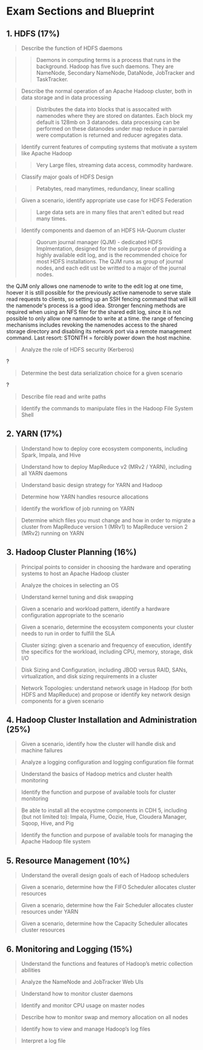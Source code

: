 # Exam Sections and Blueprint
## 1. HDFS (17%)

> Describe the function of HDFS daemons

>> Daemons in computing terms is a process that runs in the background. Hadoop has five such daemons. They are NameNode, Secondary NameNode, DataNode, JobTracker and TaskTracker. 

> Describe the normal operation of an Apache Hadoop cluster, both in data storage and in data processing

>> Distributes the data into blocks that is assocaited with namenodes where they are stored on datantes. Each block my default is 128mb on 3 datanodes. data processing can be performed on these datanodes under map reduce in parralel were computation is returned and reducer agregates data.

> Identify current features of computing systems that motivate a system like Apache Hadoop

>> Very Large files, streaming data access, commodity hardware.

> Classify major goals of HDFS Design

>> Petabytes, read manytimes, redundancy, linear scalling

> Given a scenario, identify appropriate use case for HDFS Federation

>> Large data sets are in many files that aren't edited but read many times.

> Identify components and daemon of an HDFS HA-Quorum cluster

>> Quorum journal manager (QJM) -  dedicated HDFS Implmentation, designed for the sole purpose of providing a highly available edit log, and is the recommended choice for most HDFS installations. The QJM runs as group of journal nodes, and each edit ust be writted to a major of the journal nodes. 

the QJM only allows one namenode to write to the edit log at one time, hoever it is still possible for the previously active namenode to serve stale read requests to clients, so setting up an SSH fencing command that will kill the namenode's process is a good idea. Stronger fencning methods are required when using an NFS filer for the shared edit log, since it is not possible to only allow one namnode to write at a time. the range of fencing mechanisms includes revoking the namenodes access to the shared storage directory and disabling its network port via a remote management command. Last resort: STONITH = forcibly power down the host machine.

> Analyze the role of HDFS security (Kerberos)

?

> Determine the best data serialization choice for a given scenario

?

> Describe file read and write paths



> Identify the commands to manipulate files in the Hadoop File System Shell


## 2. YARN (17%)

> Understand how to deploy core ecosystem components, including Spark, Impala, and Hive

> Understand how to deploy MapReduce v2 (MRv2 / YARN), including all YARN daemons

> Understand basic design strategy for YARN and Hadoop

> Determine how YARN handles resource allocations

> Identify the workflow of job running on YARN

> Determine which files you must change and how in order to migrate a cluster from MapReduce version 1 (MRv1) to MapReduce version 2 (MRv2) running on YARN

## 3. Hadoop Cluster Planning (16%)

> Principal points to consider in choosing the hardware and operating systems to host an Apache Hadoop cluster

> Analyze the choices in selecting an OS

> Understand kernel tuning and disk swapping

> Given a scenario and workload pattern, identify a hardware configuration appropriate to the scenario

> Given a scenario, determine the ecosystem components your cluster needs to run in order to fulfill the SLA

> Cluster sizing: given a scenario and frequency of execution, identify the specifics for the workload, including CPU, memory, storage, disk I/O

> Disk Sizing and Configuration, including JBOD versus RAID, SANs, virtualization, and disk sizing requirements in a cluster

> Network Topologies: understand network usage in Hadoop (for both HDFS and MapReduce) and propose or identify key network design components for a given scenario

## 4. Hadoop Cluster Installation and Administration (25%)

> Given a scenario, identify how the cluster will handle disk and machine failures

> Analyze a logging configuration and logging configuration file format

> Understand the basics of Hadoop metrics and cluster health monitoring

> Identify the function and purpose of available tools for cluster monitoring

> Be able to install all the ecoystme components in CDH 5, including (but not limited to): Impala, Flume, Oozie, Hue, Cloudera Manager, Sqoop, Hive, and Pig

> Identify the function and purpose of available tools for managing the Apache Hadoop file system

## 5. Resource Management (10%)

> Understand the overall design goals of each of Hadoop schedulers

> Given a scenario, determine how the FIFO Scheduler allocates cluster resources

> Given a scenario, determine how the Fair Scheduler allocates cluster resources under YARN

> Given a scenario, determine how the Capacity Scheduler allocates cluster resources

## 6. Monitoring and Logging (15%)

> Understand the functions and features of Hadoop’s metric collection abilities

> Analyze the NameNode and JobTracker Web UIs

> Understand how to monitor cluster daemons

> Identify and monitor CPU usage on master nodes

> Describe how to monitor swap and memory allocation on all nodes

> Identify how to view and manage Hadoop’s log files

> Interpret a log file
